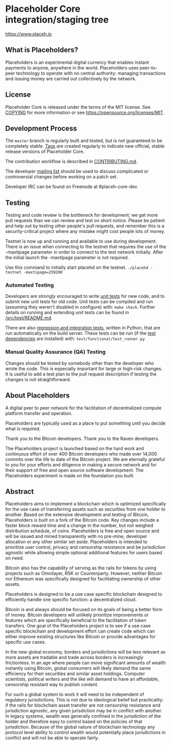 Placeholder Core integration/staging tree
=====================================

https://www.placeh.io

What is Placeholders?
----------------

Placeholders is an experimental digital currency that enables instant payments to
anyone, anywhere in the world. Placeholders uses peer-to-peer technology to operate
with no central authority: managing transactions and issuing money are carried
out collectively by the network. 



License
-------

Placeholder Core is released under the terms of the MIT license. See [COPYING](COPYING) for more
information or see https://opensource.org/licenses/MIT.

Development Process
-------------------

The `master` branch is regularly built and tested, but is not guaranteed to be
completely stable. [Tags](https://github.com/PlacehProject/Placeholders/tags) are created
regularly to indicate new official, stable release versions of Placeholder Core.

The contribution workflow is described in [CONTRIBUTING.md](CONTRIBUTING.md).

The developer [mailing list](https://lists.linuxfoundation.org/mailman/listinfo/placeh-dev)
should be used to discuss complicated or controversial changes before working
on a patch set.

Developer IRC can be found on Freenode at #placeh-core-dev.

Testing
-------

Testing and code review is the bottleneck for development; we get more pull
requests than we can review and test on short notice. Please be patient and help out by testing
other people's pull requests, and remember this is a security-critical project where any mistake might cost people
lots of money.

Testnet is now up and running and available to use during development. There is an issue when connecting to the testnet that requires the use of the -maxtipage parameter in order to connect to the test network initially. After the initial launch the -maxtipage parameter is not required.

Use this command to initially start placehd on the testnet. <code>./placehd -testnet -maxtipage=259200</code>

### Automated Testing

Developers are strongly encouraged to write [unit tests](src/test/README.md) for new code, and to
submit new unit tests for old code. Unit tests can be compiled and run
(assuming they weren't disabled in configure) with: `make check`. Further details on running
and extending unit tests can be found in [/src/test/README.md](/src/test/README.md).

There are also [regression and integration tests](/test), written
in Python, that are run automatically on the build server.
These tests can be run (if the [test dependencies](/test) are installed) with: `test/functional/test_runner.py`


### Manual Quality Assurance (QA) Testing

Changes should be tested by somebody other than the developer who wrote the
code. This is especially important for large or high-risk changes. It is useful
to add a test plan to the pull request description if testing the changes is
not straightforward.


About Placeholders
----------------
A digital peer to peer network for the facilitation of decentralized compute platform transfer and operation.

Placeholders are typically used as a place to put something until you decide what is required.

Thank you to the Bitcoin developers. 
Thank you to the Raven developers. 

The Placeholders project is launched based on the hard work and continuous effort of over 400 Bitcoin developers who made over 14,000 commits over the life to date of the Bitcoin project. We are eternally grateful to you for your efforts and diligence in making a secure network and for their support of free and open source software development.  The Placeholders experiment is made on the foundation you built.


Abstract
----------------
Placeholders aims to implement a blockchain which is optimized specifically for the use case of transferring assets such as securities from one holder to another. Based on the extensive development and testing of Bitcoin, Placeholders is built on a fork of the Bitcoin code. Key changes include a faster block reward time and a change in the number, but not weighed distribution schedule, of coins. Placeholders is free and open source and will be issued and mined transparently with no pre-mine, developer allocation or any other similar set aside. Placeholders is intended to prioritize user control, privacy and censorship resistance and be jurisdiction agnostic while allowing simple optional additional features for users based on need.

Bitcoin also has the capability of serving as the rails for tokens by using projects such as Omnilayer, RSK or Counterparty. However, neither Bitcoin nor Ethereum was specifically designed for facilitating ownership of other assets. 

Placeholders is designed to be a use case specific blockchain designed to efficiently handle one specific function: a decentralized cloud.

Bitcoin is and always should be focused on its goals of being a better form of money. Bitcoin developers will unlikely prioritize improvements or features which are specifically beneficial to the facilitation of token transfers.  One goal of the Placeholders project is to see if a use case specific blockchain and development effort can create code which can either improve existing structures like Bitcoin or provide advantages for specific use cases.

In the new global economy, borders and jurisdictions will be less relevant as more assets are tradable and trade across borders is increasingly frictionless. In an age where people can move significant amounts of wealth instantly using Bitcoin, global consumers will likely demand the same efficiency for their securities and similar asset holdings. Computer scientists, political writers and the like will demand to have an affordable, censorship resistant way to publish content.

For such a global system to work it will need to be independent of regulatory jurisdictions.  This is not due to ideological belief but practicality: if the rails for blockchain asset transfer are not censorship resistance and jurisdiction agnostic, any given jurisdiction may be in conflict with another.  In legacy systems, wealth was generally confined in the jurisdiction of the holder and therefore easy to control based on the policies of that jurisdiction. Because of the global nature of blockchain technology any protocol level ability to control wealth would potentially place jurisdictions in conflict and will not be able to operate fairly.  

